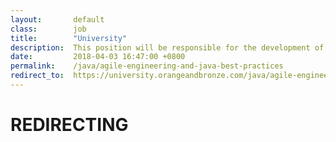 ```yaml
---
layout:       default
class:        job
title:        "University"
description:  This position will be responsible for the development of design prototypes, site navigation and layout of content for various web projects.
date:         2018-04-03 16:47:00 +0800
permalink:    /java/agile-engineering-and-java-best-practices
redirect_to:  https://university.orangeandbronze.com/java/agile-engineering/
---
```

<h1>REDIRECTING</h1>